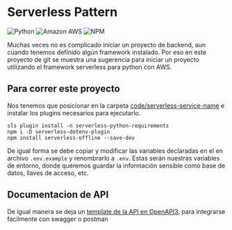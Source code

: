 # Serverless Pattern
![Python](https://img.shields.io/badge/Python-3776AB?style=for-the-badge&logo=python&logoColor=white)
![Amazon AWS](https://img.shields.io/badge/Amazon_AWS-FF9900?style=for-the-badge&logo=amazonaws&logoColor=white)
![NPM](https://img.shields.io/badge/NPM-%23000000.svg?style=for-the-badge&logo=npm&logoColor=white)

Muchas veces no es complicado iniciar un proyecto de backend, aun cuando tenemos definido algún framework instalado. Por eso en este proyecto de git se muestra una sugerencia para iniciar un proyecto utilizando el framework serverless para python con AWS.

## Para correr este proyecto
Nos tenemos que posicionar en la carpeta [code/serverless-service-name](code/serverless-service-name) e instalar los plugins necesarios para ejecutarlo.

```
sls plugin install -n serverless-python-requirements
npm i -D serverless-dotenv-plugin
npm install serverless-offline --save-dev
```

De igual forma se debe copiar y modificar las variables declaradas en el en archivo `.env.example` y renombrarlo a `.env`. Estas serán nuestras variables de entorno, donde queremos guardar la información sensible como base de datos, llaves de acceso, etc.

## Documentacion de API

De igual manera se deja un [template de la API en OpenAPI3](documentation/api/api_gateway.yml), para integrarse facilmente con swagger o postman

